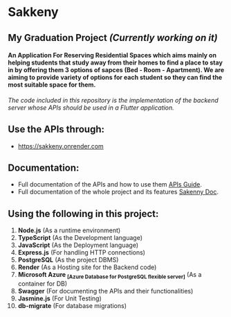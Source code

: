 # Sakkeny
## My Graduation Project *(Currently working on it)*
#### An Application For Reserving Residential Spaces which aims mainly on helping students that study away from their homes to find a place to stay in by offering them 3 options of sapces (Bed - Room - Apartment). We are aiming to provide variety of options for each student so they can find the most suitable space for them.

*The code included in this repository is the implementation of the backend server whose APIs should be used in a Flutter application.*
## Use the APIs through:
- https://sakkeny.onrender.com
## Documentation:
-  Full documentation of the APIs and how to use them [APIs Guide](https://sakkeny.onrender.com/api-docs/).
-  Full documentation of the whole project and its features [Sakenny Doc](https://drive.google.com/file/d/138ADnx4zKEdunJ2MMos9pp5aP6m1Phle/view?usp=sharing).


## Using the following in this project:
1. **Node.js** (As a runtime environment)
2. **TypeScript** (As the Development language)
3. **JavaScript** (As the Deployment language)
4. **Express.js** (For handling HTTP connections)
5. **PostgreSQL** (As the project DBMS)
6. **Render** (As a Hosting site for the Backend code)
7. **Microsoft Azure <sub>[Azure Database for PostgreSQL flexible server]</sub>**  (As a container for DB)
8. **Swagger** (For documenting the APIs and their functionalities)
9. **Jasmine.js** (For Unit Testing)
10. **db-migrate** (For database migrations)
